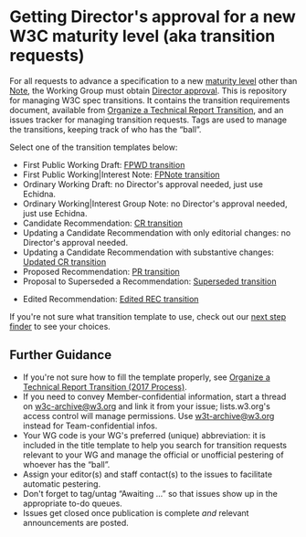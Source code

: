 # Getting Director's approval for a new W3C maturity level (aka transition requests)

For all requests to advance a specification to a new [maturity level](https://www.w3.org/Consortium/Process/#maturity-levels) other than [Note](), the Working Group must obtain [Director approval](https://www.w3.org/Consortium/Process/#transition-reqs). This is repository for managing W3C spec transitions. It contains the transition requirements document, available from [Organize a Technical Report Transition](https://www.w3.org/Guide/transitions), and an issues tracker for managing transition requests. Tags are used to manage the transitions, keeping track of who has the “ball”.

Select one of the transition templates below:

* First Public Working Draft: [FPWD transition](https://github.com/plehegar/transitions/issues/new?assignee=plehegar&labels=Entering+FPWD&title=%5BYOURWGCODEHERE%5D+FPWD+request+for+SHORTNAME&body=%23%20Document%20title%2C%20URLs%2C%20estimated%20publication%20date%0A%5BTODO%3A%20add%20links%5D%0A%0A%23%20Abstract%0A%5BTODO%3A%20copy%20the%20abstract%20of%20the%20document%20or%20link%20to%20it%5D%0A%0A%23%20Status%0A%5BTODO%3A%20copy%20the%20status%20of%20the%20document%20or%20link%20to%20it%5D%0A%0A%23%20Is%20it%20a%20delta%20specification%20intended%20to%20become%20a%20W3C%20Recommendation%3F%0A%5BTODO%3A%20answer%20is%20yes%20or%20no%5D%0A%0A%23%20Link%20to%20group%27s%20decision%20to%20request%20transition%0A%5BTODO%3A%20eg%20minutes%2C%20CfC%20in%20GitHub%2C%20email%5D%0A%0A%23%20Information%20about%20implementations%20known%20to%20the%20Working%20Group%0A%5BTODO%3A%20add%20any%20preliminary%20information%20that%20you%20might%20have%5D%0A)
* First Public Working|Interest Note: [FPNote transition](https://github.com/plehegar/transitions/issues/new?assignee=plehegar&labels=Entering+FPNote&title=%5BYOURWGCODEHERE%5D+FPNote+request+for+SHORTNAME&body=%23+Document+title%2c+URLs%2c+estimated+publication+date%0d%0a%0d%0a%23+Abstract%0d%0a%0d%0a%23+Status%0d%0a%0d%0a%23+Link+to+group%27s+decision+to+request+transition%0d%0a%0d%0a%23+Information+about+implementations+known+to+the+Working+Group%0d%0a)
* Ordinary Working Draft: no Director's approval needed, just use Echidna.
* Ordinary Working|Interest Group Note: no Director's approval needed, just use Echidna.
* Candidate Recommendation: [CR transition](https://github.com/plehegar/transitions/issues/new?assignee=swickr&labels=Entering+CR&title=%5BYOURWGCODEHERE%5D+CR+transition+for+SHORTNAME&body=%23%20Document%20title%2C%20URLs%2C%20estimated%20publication%20date%0A%5BTODO%3A%20add%20links%5D%0A%0A%23%20Abstract%0A%5BTODO%3A%20copy%20the%20abstract%20of%20the%20document%20or%20link%20to%20it%5D%0A%0A%23%20Status%0A%5BTODO%3A%20copy%20the%20status%20of%20the%20document%20or%20link%20to%20it%5D%0A%0A%23%20Link%20to%20group%27s%20decision%20to%20request%20transition%0A%5BTODO%3A%20eg%20minutes%2C%20CfC%20in%20GitHub%2C%20email%5D%0A%0A%23%20Changes%0A%5BTODO%3A%20focus%20on%20substantive%20changes%5D%0A%0A%23%20Requirements%20satisfied%0A%0A%23%20Dependencies%20met%20(or%20not)%0A%5BTODO%3A%20are%20your%20dependencies%20likely%20to%20change%20and%20impact%20your%20document%3F%5D%0A%0A%23%20Wide%20Review%0A%5BTODO%3A%20list%20of%20issues%3F%20email%20thread%3F%5D%0A%0A%23%20Issues%20addressed%0A%5BTODO%3A%20list%20of%20issues%5D%0A%0A%23%20Formal%20Objections%0A%5BTODO%3A%20link%20to%20those%20if%20any%5D%0A%0A%23%20Implementation%0A%5BTODO%3A%20preliminary%20implementation%20report%3F%20exit%20criteria%3F%5D%0A%0A%23%20Information%20about%20implementations%20known%20to%20the%20Working%20Group%0A%5BTODO%3A%20add%20any%20preliminary%20information%20that%20you%20might%20have%5D%0A%0A%23%20Patent%20disclosures%0A%5BTODO%3A%20link%20to%20IPP%5D%0A%0A%0A)
* Updating a Candidate Recommendation with only editorial changes: no Director's approval needed.
* Updating a Candidate Recommendation with substantive changes: [Updated CR transition](https://github.com/plehegar/transitions/issues/new?assignee=swickr&labels=Entering+CR&title=%5BYOURWGCODEHERE%5D+CR+update+for+SHORTNAME&body=%23+Link+to+group%27s+decision+to+request+transition%0d%0a%0d%0a%23+Link+to+previous+Candidate+Recommendation+transition+request%0d%0a%0d%0a%23+Substantive+changes%0d%0a%0d%0a%23+Any+changes+in+normative+references%3f%0d%0a%0d%0a%23+Any+changes+in+requirements%3f%0d%0a%0d%0a%23+Wide+Review+of+substantive+changes%0d%0a%0d%0a%23+Issues+status%0d%0a%0d%0a%23+Formal+Objections%0d%0a%0d%0a%23+Any+changes+in+implementation+information%3f%0d%0a%0d%0a%23+Deadline+for+further+comments%0d%0a%0d%0a%23+Any+changes+in+patent+disclosures%3f%0d%0a)
* Proposed Recommendation: [PR transition](https://github.com/plehegar/transitions/issues/new?assignee=swickr&labels=PR&title=%5BYOURWGCODEHERE%5D+PR+request+for+SHORTNAME&body=%23+Document+title%2c+URLs%2c+estimated+publication+date%0d%0a%0d%0a%23+Abstract%0d%0a%0d%0a%23+Status%0d%0a%0d%0a%23+Link+to+group%27s+decision+to+request+transition%0d%0a%0d%0a%23+Changes%0d%0a%0d%0a%23+Requirements+satisfied%0d%0a%0d%0a%23+Dependencies+met+(or+not)%0d%0a%0d%0a%23+Wide+Review%0d%0a%0d%0a%23+Issues+addressed%0d%0a%0d%0a%23+Formal+Objections%0d%0a%0d%0a%23+Implementation%0d%0a%0d%0a%23+Patent+disclosures%0d%0a%0d%0a)
* Proposal to Superseded a Recommendation: [Superseded transition](https://github.com/plehegar/transitions/issues/new?assignee=swickr&labels=SUP&title=%5BYOURWGCODEHERE%5D+Proposal+to+supersede+SHORTNAME&body=%23%20title%2C%20URL%20of%20the%20document%20to%20be%20superseded%0A%5BTODO%3A%20link%2Ftitle%20of%20the%20Recommendation%5D%0A%0A%23%20title%2C%20URL%20of%20the%20newer%20version%0A%5BTODO%3A%20link%2Ftitle%20of%20the%20newer%20document%5D%0A%0A%23%20Link%20to%20group%27s%20decision%20to%20request%20superseding%0A%5BTODO%3A%20eg%20minutes%2C%20CfC%20in%20GitHub%2C%20email%5D%0A%0A%23%20Rational%0A%5BTODO%3A%20rational%5D%0A%0A%23%20Implementation%0A%5BTODO%3A%20identify%20known%20implementations%2C%20if%20any%5D%0A%0A%0A)
<!--
* Recommendation: [REC transition](https://github.com/plehegar/transitions/issues/new?assignee=swickr&labels=REC&title=%5bREC+request%5d&body=%23+Document+title%2c+URLs%2c+estimated+publication+date%0d%0a%0d%0a%23+Abstract%0d%0a%0d%0a%23+Status%0d%0a%0d%0a%23+Link+to+group%27s+decision+to+request+transition%0d%0a%0d%0a%23+Changes%0d%0a%0d%0a%23+Any+changes+in+requirements%3f%0d%0a%0d%0a%23+Dependencies+met+(or+not)%0d%0a%0d%0a%23+Advisory+Committee+Review%0d%0a%0d%0a%23+Issues+addressed%0d%0a%0d%0a%23+Formal+Objections%0d%0a%0d%0a%23+Any+changes+in+patent+disclosures%3f%0d%0a%0d%0a)
-->
* Edited Recommendation: [Edited REC transition](https://github.com/plehegar/transitions/issues/new?assignee=swickr&labels=Entering+Edited+REC&title=%5BYOURWGCODEHERE%5D+REC+update+for+SHORTNAME&body=%23+Document+title%2c+URLs%2c+estimated+publication+date%0d%0a%0d%0a%23+Abstract%0d%0a%0d%0a%23+Status%0d%0a%0d%0a%23+Link+to+group%27s+decision+to+request+transition%0d%0a%0d%0a%23+Changes%0d%0a%0d%0a%23+Any+changes+in+requirements%3f%0d%0a%0d%0a%23+Dependencies+met+(or+not)%0d%0a%0d%0a%23+Advisory+Committee+Review%0d%0a%0d%0a%23+Issues+addressed%0d%0a%0d%0a%23+Formal+Objections%0d%0a%0d%0a%23+Any+changes+in+patent+disclosures%3f%0d%0a%0d%0a)

If you're not sure what transition template to use, check out our [next step finder](https://w3c.github.io/transitions/nextstep.html) to see your choices.

## Further Guidance

  * If you're not sure how to fill the template properly, see [Organize a Technical Report Transition (2017 Process)](https://www.w3.org/Guide/transitions).
  * If you need to convey Member-confidential information, start a thread on w3c-archive@w3.org and link it from your issue; lists.w3.org's access control will manage permissions. Use w3t-archive@w3.org instead for Team-confidential infos.
  * Your WG code is your WG's preferred (unique) abbreviation: it is included in the title template to help you search for transition requests relevant to your WG and manage the official or unofficial pestering of whoever has the “ball”.
  * Assign your editor(s) and staff contact(s) to the issues to facilitate automatic pestering.
  * Don't forget to tag/untag “Awaiting ...” so that issues show up in the appropriate to-do queues.
  * Issues get closed once publication is complete *and* relevant announcements are posted.
